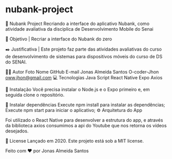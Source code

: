 # nubank-project

🎥 Nubank Project
Recriando a interface do aplicativo Nubank, como atividade avaliativa da disciplica de Desenvolvimento Mobile do Senai

🧿 Objetivo
| Recriar a interface do Nubank do zero

✒️ Justificativa
| Este projeto faz parte das atividades avaliativas do curso de desenvolvimento de sistemas para dispositivos móveis do curso de DS do SENAI.

👨‍💻 Autor
Foto	Nome	GitHub	E-mail
	Jonas Almeida Santos	O-coder-Jhon	oww.jhon@gmail.com
💻 Tecnologias
Java Script
React Native
Expo
Axios

👷 Instalação
Você precisa instalar o Node.js e o Expo primeiro e, em seguida clone o repositório.

🔧 Instalar dependências
Execute npm install para instalar as dependências;
Execute npm start para iniciar o aplicativo;
⚙️ Arquitetura do App

Foi utilizado o React Native para desenvolver a estrutura do app, e através da biblioteca axios consumimos a api do Youtube que nos retorna os vídeos desejados.

📖 License
Lançado em 2020. Este projeto está sob a MIT license.

Feito com ❤️ por Jonas Almeida Santos
